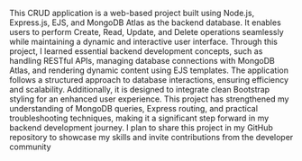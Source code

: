 This CRUD application is a web-based project built using Node.js, Express.js, EJS, and MongoDB Atlas as the backend database. It enables users to perform Create, Read, Update, and Delete operations seamlessly while maintaining a dynamic and interactive user interface. Through this project, I learned essential backend development concepts, such as handling RESTful APIs, managing database connections with MongoDB Atlas, and rendering dynamic content using EJS templates. The application follows a structured approach to database interactions, ensuring efficiency and scalability. Additionally, it is designed to integrate clean Bootstrap styling for an enhanced user experience. This project has strengthened my understanding of MongoDB queries, Express routing, and practical troubleshooting techniques, making it a significant step forward in my backend development journey. I plan to share this project in my GitHub repository to showcase my skills and invite contributions from the developer community

